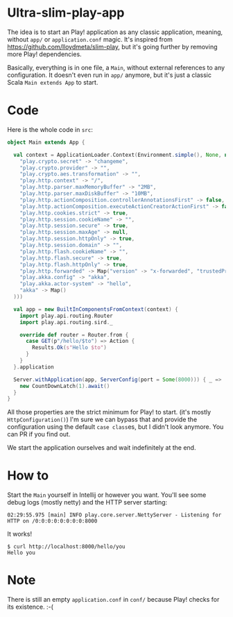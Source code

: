 # Ultra-slim-play-app

The idea is to start an Play! application as any classic application, meaning, without `app/` or `application.conf` magic.
It's inspired from https://github.com/lloydmeta/slim-play, but it's going further by removing more Play! dependencies.

Basically, everything is in one file, a `Main`, without external references to any configuration.
It doesn't even run in `app/` anymore, but it's just a classic Scala `Main extends App` to start.

# Code

Here is the whole code in `src`:
 
```scala
object Main extends App {

  val context = ApplicationLoader.Context(Environment.simple(), None, new DefaultWebCommands(), Configuration.from(Map(
    "play.crypto.secret" -> "changeme",
    "play.crypto.provider" -> "",
    "play.crypto.aes.transformation" -> "",
    "play.http.context" -> "/",
    "play.http.parser.maxMemoryBuffer" -> "2MB",
    "play.http.parser.maxDiskBuffer" -> "10MB",
    "play.http.actionComposition.controllerAnnotationsFirst" -> false,
    "play.http.actionComposition.executeActionCreatorActionFirst" -> false,
    "play.http.cookies.strict" -> true,
    "play.http.session.cookieName" -> "",
    "play.http.session.secure" -> true,
    "play.http.session.maxAge" -> null,
    "play.http.session.httpOnly" -> true,
    "play.http.session.domain" -> "",
    "play.http.flash.cookieName" -> "",
    "play.http.flash.secure" -> true,
    "play.http.flash.httpOnly" -> true,
    "play.http.forwarded" -> Map("version" -> "x-forwarded", "trustedProxies" -> List()),
    "play.akka.config" -> "akka",
    "play.akka.actor-system" -> "hello",
    "akka" -> Map()
  )))

  val app = new BuiltInComponentsFromContext(context) {
    import play.api.routing.Router
    import play.api.routing.sird._

    override def router = Router.from {
      case GET(p"/hello/$to") => Action {
        Results.Ok(s"Hello $to")
      }
    }
  }.application

  Server.withApplication(app, ServerConfig(port = Some(8000))) { _ =>
    new CountDownLatch(1).await()
  }
}
```

All those properties are the strict minimum for Play! to start. (it's mostly `HttpConfiguration()`)
I'm sure we can bypass that and provide the configuration using the default `case class`es, but I didn't look anymore. You can PR if you find out.

We start the application ourselves and wait indefinitely at the end.

# How to

Start the `Main` yourself in Intellij or however you want. You'll see some debug logs (mostly netty) and the HTTP server starting:
```
02:29:55.975 [main] INFO play.core.server.NettyServer - Listening for HTTP on /0:0:0:0:0:0:0:0:8000
```

It works!
```
$ curl http://localhost:8000/hello/you
Hello you
```

# Note

There is still an empty `application.conf` in `conf/` because Play! checks for its existence. :-( 
